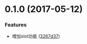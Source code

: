 <a name="0.1.0"></a>
# 0.1.0 (2017-05-12)


### Features

* 增加slot功能 ([3267d37](https://github.com/BosNaufal/vue2-autocomplete/commit/3267d37))




